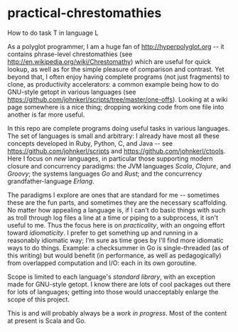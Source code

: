 practical-chrestomathies
========================

How to do task T in language L

As a polyglot programmer, I am a huge fan of http://hyperpolyglot.org -- it
contains phrase-level chrestomathies (see
http://en.wikipedia.org/wiki/Chrestomathy) which are useful for quick lookup,
as well as for the simple pleasure of comparison and contrast. Yet beyond that,
I often enjoy having complete programs (not just fragments) to clone, as
productivity accelerators: a common example being how to do GNU-style getopt in
various languages (see
https://github.com/johnkerl/scripts/tree/master/one-offs). Looking at a wiki
page somewhere is a nice thing; dropping working code from one file into
another is far more useful.

In this repo are complete programs doing useful tasks in various languages.
The set of languages is small and arbitrary: I already have most all these
concepts developed in Ruby, Python, C, and Java -- see
https://github.com/johnkerl/scripts and https://github.com/johnkerl/ctools.
Here I focus on *new* languages, in particular those supporting modern closure
and concurrency paradigms: the JVM languages *Scala*, *Clojure*, and *Groovy*;
the systems languages *Go* and *Rust*; and the concurrency grandfather-language
*Erlang*.

The paradigms I explore are ones that are standard for me -- sometimes these
are the fun parts, and sometimes they are the necessary scaffolding. No matter
how appealing a language is, if I can't do basic things with such as troll
through log files a line at a time or piping to a subprocess, it isn't useful
to me.  Thus the focus here is on *practicality*, with an ongoing effort toward
*idiomaticity*. I prefer to get something up and running in a reasonably
idiomatic way; I'm sure as time goes by I'll find more idiomatic ways to do
things. Example: a checksummer in Go is single-threaded (as of this writing)
but would benefit (in performance, as well as pedagogically) from overlapped
computation and I/O: each in its own goroutine.

Scope is limited to each language's *standard library*, with an exception made
for GNU-style getopt. I know there are lots of cool packages out there for lots
of languages; getting into those would unacceptably enlarge the scope of this
project.

This is and will probably always be a *work in progress*. Most of the content
at present is Scala and Go.
